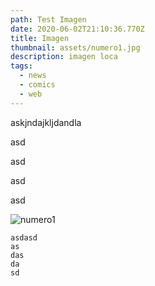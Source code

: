 ```yaml
---
path: Test Imagen
date: 2020-06-02T21:10:36.770Z
title: Imagen
thumbnail: assets/numero1.jpg
description: imagen loca
tags:
  - news
  - comics
  - web
---
```

askjndajkljdandla

asd

asd

asd

asd



![](/assets/numero1.jpg "numero1")

```
asdasd
as
das
da
sd
```